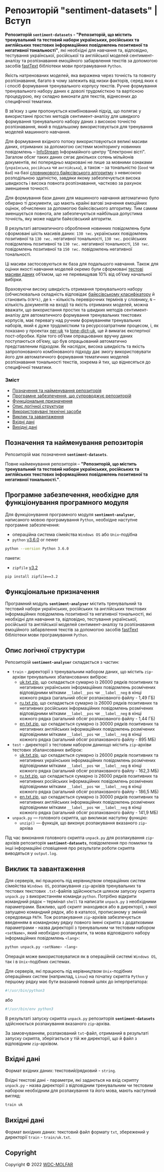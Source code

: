 # Репозиторій **"sentiment-datasets"** | Вступ

**Репозиторій `sentiment-datasets` - "Репозиторій, що містить тренувальний та тестовий набори українських, російських та англійських текстових інформаційних повідомлень позитивної та негативної тональності"**, які необхідні для навчання та, відповідно, тестування української, російської та англійської моделей сентимент-аналізу та розпізнавання емоційного забарвлення текстів за допомогою засобів [fastText](https://github.com/facebookresearch/fastText) бібліотеки мови програмування `Python`.

Якість натренованих моделей, яка виражена через точність та повноту розпізнавання, багато в чому залежить від низки факторів, серед яких є і спосіб формування тренувального корпусу текстів. Ручне формування тренувального набору даних є доволі трудомісткою та вартісною процедурою, яку складно виконати для текстів, віднесених до специфічної тематики.

В зв’язку з цим пропонується комбінований підхід, що полягає у використанні простих методів сентимент-аналізу для швидкого формування тренувального набору даних з високою точністю розпізнавання, який в подальшому використовується для тренування моделей машинного навчання. 

Для формування вхідного потоку використовуються великі масиви даних, отриманих за допомогою системи моніторингу новинних повідомлень – [InfoStream](http://infostream.ua/) Інформаійного центру "Електронні вісті". Загалом обсяг таких даних сягає декількох сотень мільйонів документів, які попередньо марковані не лише за мовними ознаками (`українська`, `російська` чи `англійська`), а також – за тональністю (`Good` чи `Bad`) на базі [словникового байєсівського алгоритму](https://doi.org/10.48550/arXiv.0806.2738) з невисокою розподільною здатністю, завдяки якому забезпечується висока швидкость і висока повнота розпізнавання, частково за рахунок зменшення точності. 

Для формування бази даних для машинного навчання автоматично було обирано ті документи, що мають крайні вагові значення емоційних оцінок, обчислених за допомогою байєсівського алгоритму. Тим самим зменшується повнота, але забезпечується найбільша допустима точність, яку може надати байєсівський алгоритм. 

В результаті автоматичного оброблення новинних повідомлень були сформовані шість масивів даних: `130 тис`. українських повідомлень позитивної та `130 тис.` негативної тональності, `130 тис.` російських повідомлень позитивної та `130 тис.` негативної тональності, `150 тис`. повідомлень позитивної та `150 тис.` повідомлень негативної тональності. 

Ці масиви застосовуються як база для подальшого навчання. Також для оцінки якості навчання моделей окремо були сформовані [тестові масиви даних](https://github.com/wdc-molfar/sentiment-datasets/tree/main/test) об’ємом, що не перевищував 10% від об’єму начальної вибірки. 

Враховуючи високу швидкість отримання тренувального набору (обчислювальна складність відповідає [байєсівському класифікатору](https://doi.org/10.48550/arXiv.0806.2738) й становить `O(N*k)`, де `k` – кількість перевірочних термінів у словнику, `N` – кількість документів на вході) та якість отриманих моделей, можна вважати, що використання простих та швидких методів сентимент-аналізу для автоматичного формування тренувальних текстових корпусів, має перевагу над ручним формуванням тренувальних наборів, який є дуже трудомістким та ресурсозатратним процесом, і, як показано у проектах [ner-uk](https://github.com/lang-uk/ner-uk/blob/master/doc/README.md) та [tone-dict-uk](https://github.com/lang-uk/tone-dict-uk), ще й вимагає експертної пост-обробки. Крім того об’єми опрацьованих вручну даних поступаються об’єму, що був опрацьований автоматично представленим підходом. Як наслідок, висока швидкість та якість запропонованого комбінованого підходу дає змогу використовувати його для автоматичного формування тематичних моделей розпізнавання тональності текстів, зокрема й тих, що віднесяться до специфічної тематики.

### Зміст
- [Позначення та найменування репозиторія](#name)
- [Програмне забезпечення, що супроводжує репозиторій](#software)
- [Функціональне призначення](#function)
- [Опис логічної структури](#structure)
- [Використовувані технічні засоби](#hardware)
- [Виклик та завантаження](#run)
- [Вхідні дані](#inputdata)
- [Вихідні дані](#outputdata)

<a name="name"></a>
<h2>Позначення та найменування репозиторія</h2>

Репозиторій має позначення **`sentiment-datasets`**.

Повне найменування репозиторія – **"Репозиторій, що містить тренувальний та тестовий набори українських, російських та англійських текстових інформаційних повідомлень позитивної та негативної тональності."**.

<a name="software"></a>
<h2>Програмне забезпечення, необхідне для функціонування програмного модуля</h2>

Для функціонування програмного модуля **`sentiment-analyser`**, написаного мовою програмування `Python`, необхідне наступне програмне забезпечення:

- операційна система сімейства `Windows OS` або `Unix`-подібна
- `python` [v3.6.0](https://www.python.org/downloads/release/python-360/) or newer

```sh
python --version Python 3.6.0
```

пакети:
- `zipfile` [v3.2](https://docs.python.org/3/library/zipfile.html)

```sh
pip install zipfile==3.2
```

<a name="function"></a>
<h2>Функціональне призначення</h2>

Програмний модуль **`sentiment-analyser`** містить тренувальний та тестовий набори українських, російських та англійських текстових інформаційних повідомлень позитивної та негативної тональності, які необхідні для навчання та, відповідно, тестування української, російської та англійської моделей сентимент-аналізу та розпізнавання емоційного забарвлення текстів за допомогою засобів [fastText](https://github.com/facebookresearch/fastText) бібліотеки мови програмування `Python`.

<a name="structure"></a>
<h2>Опис логічної структури</h2>

Репозиторій **`sentiment-analyser`** складається з частин:
- `train` - директорії з тренувальним набором даних, що містить `zip`-архіви тренувальних збалансованих вибірок:
	- [uk.txt.zip](https://github.com/wdc-molfar/sentiment-datasets/tree/main/train), що складається сумарно із 26000 рядків позитивних та негативних українських інформаційних повідомлень розмічених відповідними мітками `__label__pos` чи `__label__neg` в кінці кожного рядка (загальний обсяг розпакованого файлу - 1,49 ГБ)
	- [ru.txt.zip](https://github.com/wdc-molfar/sentiment-datasets/tree/main/train), що складається сумарно із 26000 рядків позитивних та негативних російських інформаційних повідомлень розмічених відповідними мітками `__label__pos` чи `__label__neg` в кінці кожного рядка (загальний обсяг розпакованого файлу - 1,44 ГБ)
	- [en.txt.zip](https://github.com/wdc-molfar/sentiment-datasets/tree/main/train), що складається сумарно із 30000 рядків позитивних та негативних англійських інформаційних повідомлень розмічених відповідними мітками `__label__pos` чи `__label__neg` в кінці кожного рядка (загальний обсяг розпакованого файлу - 895 МБ)
- `test` - директорії з тестовим набором данихщо містить `zip`-архіви тестових збалансованих вибірок:
	- [uk.txt.zip](https://github.com/wdc-molfar/sentiment-datasets/tree/main/test), що складається сумарно із 26000 рядків позитивних та негативних українських інформаційних повідомлень розмічених відповідними мітками `__label__pos` чи `__label__neg` в кінці кожного рядка (загальний обсяг розпакованого файлу - 162,3 МБ)
	- [ru.txt.zip](https://github.com/wdc-molfar/sentiment-datasets/tree/main/test), що складається сумарно із 26000 рядків позитивних та негативних російських інформаційних повідомлень розмічених відповідними мітками `__label__pos` чи `__label__neg` в кінці кожного рядка (загальний обсяг розпакованого файлу - 186,5 МБ)
	- [en.txt.zip](https://github.com/wdc-molfar/sentiment-datasets/tree/main/test), що складається сумарно із 30000 рядків позитивних та негативних англійських інформаційних повідомлень розмічених відповідними мітками `__label__pos` чи `__label__neg` в кінці кожного рядка (загальний обсяг розпакованого файлу - 141,9 МБ)
- `unpack.py` — головного скрипта, що викликає наступну функцію:
	- `unzip()` — функція, що виконує розпакування вказаного `zip`-архіва
		
Під час виконання головного скрипта `unpack.py` для розпакування `zip`-архівів репозиторія **`sentiment-datasets`**, повідомлення про помилки та інші інформаційні сповіщення про результати роботи скрипта виводяться у `output.log`.

<a name="run"></a>
<h2>Виклик та завантаження</h2>

Для серверів, які працюють під керівництвом операційних систем сімейства `Windows OS`, розпакування `zip`-архівів тренувальних та тестових текстових `.txt`-файлів здійснюється шляхом запуску скрипта `unpack.py` з використанням команди `python`. Потрібно відкрити командний рядок – термінал `shell` та написати `unpack.py` з необхідними параметрами. Важливо, щоб скрипт знаходився або в директорії, з якої запущено командний рядок, або в каталозі, прописаному у змінній середовища `PATH`. 
Тож розпакування `zip`-архівів забезпечується введенням в командному рядку повного імені скрипта з додатковими параметрами - назва директорії з тренувальним чи тестовим набором `<setName>`, який необхідно розпакувати, та мова відповідного набору інформаційних повідомлень `<lang>`:

```sh
python unpack.py <setName> <lang>
```
Операція може використовуватися як в операційній системі `Windows OS`, так і в `Unix`-подібних системах.

Для серверів, які працюють під керівництвом `Unix`-подібних операційних систем (наприклад, `Linux`) на початку скрипта `Python` у першому рядку має бути вказаний повний шлях до інтерпретатора:
``` python
#!/usr/bin/python3
```
або
``` python
#!/usr/bin/env python3
```
В результаті запуску скрипта `unpack.py` репозиторія **`sentiment-datasets`**  здійснюється розпакування вказаного `zip`-архіва.

За замовчуванням, розпакований `txt`-файл, отриманий в результаті запуску скрипта, зберігається у тій же директорії, що й файл з відповідним `zip`-архівом.

<a name="inputdata"></a>
<h2>Вхідні дані</h2>

Формат вхідних даних: текстовий/рядковий - `string`.

Вхідні текстові дані - параметри, які задаються на вхід скрипту `unpack.py` - назва директорії з відповідним тренувальним чи тестовим набором необхідним для розпакування та його мова, мають наступний вигляд:
```txt
train uk
```

<a name="inputdata"></a>
<h2>Вихідні дані</h2>

Формат вихідних даних: текстовий файл формату `txt`, збережений у директорії `train` - `train/uk.txt`.

## Copyright
Copyright © 2022 [WDC-MOLFAR](https://github.com/wdc-molfar)

